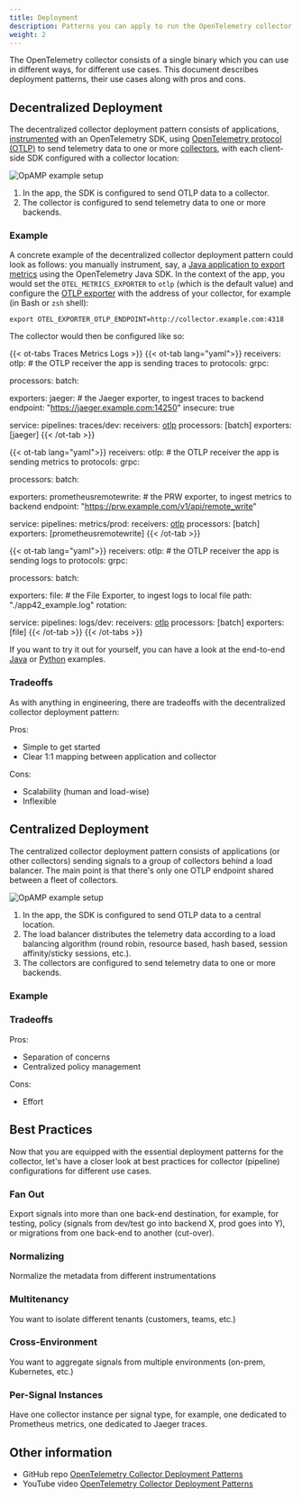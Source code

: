 ```yaml
---
title: Deployment
description: Patterns you can apply to run the OpenTelemetry collector
weight: 2
---
```


The OpenTelemetry collector consists of a single binary which you can use in
different ways, for different use cases. This document describes deployment
patterns, their use cases along with pros and cons.

## Decentralized Deployment

The decentralized collector deployment pattern consists of applications,
[instrumented][instrumentation] with an OpenTelemetry SDK, using [OpenTelemetry
protocol (OTLP)][otlp] to send telemetry data to one or more
[collectors][collector], with each client-side SDK configured with a collector
location:

![OpAMP example setup](../img/decentralized-sdk.svg)

1. In the app, the SDK is configured to send OTLP data to a collector.
1. The collector is configured to send telemetry data to one or more backends.

### Example

A concrete example of the decentralized collector deployment pattern could look
as follows: you manually instrument, say, a [Java application to export
metrics][instrument-java-metrics] using the OpenTelemetry Java SDK. In the
context of the app, you would set the `OTEL_METRICS_EXPORTER` to `otlp` (which
is the default value) and configure the [OTLP exporter][otlp-exporter] with the
address of your collector, for example (in Bash or `zsh` shell):

```
export OTEL_EXPORTER_OTLP_ENDPOINT=http://collector.example.com:4318
```

The collector would then be configured like so:

<!-- prettier-ignore-start -->
{{< ot-tabs Traces Metrics Logs >}} {{< ot-tab lang="yaml">}}
receivers:
  otlp: # the OTLP receiver the app is sending traces to
    protocols:
      grpc:

processors:
  batch:

exporters:
  jaeger: # the Jaeger exporter, to ingest traces to backend
    endpoint: "https://jaeger.example.com:14250"
    insecure: true

service:
  pipelines:
    traces/dev:
      receivers: [otlp]
      processors: [batch]
      exporters: [jaeger]
{{< /ot-tab >}}

{{< ot-tab lang="yaml">}}
receivers:
  otlp: # the OTLP receiver the app is sending metrics to
    protocols:
      grpc:

processors:
  batch:

exporters:
  prometheusremotewrite: # the PRW exporter, to ingest metrics to backend
    endpoint: "https://prw.example.com/v1/api/remote_write"

service:
  pipelines:
    metrics/prod:
      receivers: [otlp]
      processors: [batch]
      exporters: [prometheusremotewrite]
{{< /ot-tab >}}

{{< ot-tab lang="yaml">}}
receivers:
  otlp: # the OTLP receiver the app is sending logs to
    protocols:
      grpc:

processors:
  batch:

exporters:
  file: # the File Exporter, to ingest logs to local file 
    path: "./app42_example.log"
    rotation:

service:
  pipelines:
    logs/dev:
      receivers: [otlp]
      processors: [batch]
      exporters: [file]
{{< /ot-tab >}} {{< /ot-tabs >}}
<!-- prettier-ignore-end -->

If you want to try it out for yourself, you can have a look at the end-to-end
[Java][java-otlp-example] or [Python][py-otlp-example] examples.

### Tradeoffs

As with anything in engineering, there are tradeoffs with the decentralized
collector deployment pattern:

Pros:

- Simple to get started
- Clear 1:1 mapping between application and collector

Cons:

- Scalability (human and load-wise)
- Inflexible

## Centralized Deployment

The centralized collector deployment pattern consists of applications (or other
collectors) sending signals to a group of collectors behind a load balancer. The
main point is that there's only one OTLP endpoint shared between a fleet of
collectors.

![OpAMP example setup](../img/centralized-sdk.svg)

1. In the app, the SDK is configured to send OTLP data to a central location.
1. The load balancer distributes the telemetry data according to a load
   balancing algorithm (round robin, resource based, hash based, session
   affinity/sticky sessions, etc.).
1. The collectors are configured to send telemetry data to one or more backends.

### Example

### Tradeoffs

Pros:

- Separation of concerns
- Centralized policy management

Cons:

- Effort

## Best Practices

Now that you are equipped with the essential deployment patterns for the
collector, let's have a closer look at best practices for collector (pipeline)
configurations for different use cases.

### Fan Out

Export signals into more than one back-end destination, for example, for
testing, policy (signals from dev/test go into backend X, prod goes into Y), or
migrations from one back-end to another (cut-over).

### Normalizing

Normalize the metadata from different instrumentations

### Multitenancy

You want to isolate different tenants (customers, teams, etc.)

### Cross-Environment

You want to aggregate signals from multiple environments (on-prem, Kubernetes,
etc.)

### Per-Signal Instances

Have one collector instance per signal type, for example, one dedicated to
Prometheus metrics, one dedicated to Jaeger traces.

## Other information

- GitHub repo [OpenTelemetry Collector Deployment Patterns][gh-patterns]
- YouTube video [OpenTelemetry Collector Deployment Patterns][y-patterns]

[instrumentation]: /docs/instrumentation/
[otlp]: /docs/reference/specification/protocol/
[collector]: /docs/collector/
[instrument-java-metrics]: /docs/instrumentation/java/manual/#metrics
[otlp-exporter]: /docs/reference/specification/protocol/exporter/
[java-otlp-example]:
  https://github.com/open-telemetry/opentelemetry-java-docs/tree/main/otlp
[py-otlp-example]:
  https://opentelemetry-python.readthedocs.io/en/stable/examples/metrics/instruments/README.html
[gh-patterns]:
  https://github.com/jpkrohling/opentelemetry-collector-deployment-patterns/
[y-patterns]: https://www.youtube.com/watch?v=WhRrwSHDBFs
